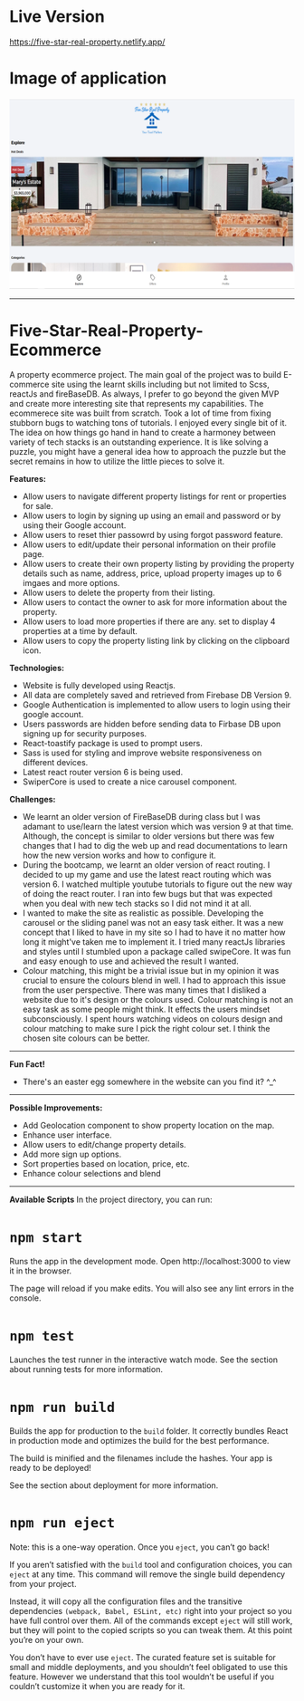 # Live Version 
https://five-star-real-property.netlify.app/

# Image of application
![alt text](https://github.com/jedhabush/Five-Star-Real-Property-Ecommerce/blob/main/ecomIMG.png)


------------
# Five-Star-Real-Property-Ecommerce
A property ecommerce project. The main goal of the project was to build E-commerce site using the learnt skills including but not limited to Scss, reactJs and fireBaseDB. As always, I prefer to go beyond the given MVP and create more interesting site that represents my capabilities. The ecommerece site was built from scratch. Took a lot of time from fixing stubborn bugs to watching tons of tutorials. I enjoyed every single bit of it. The idea on how things go hand in hand to create a harmoney between variety of tech stacks is an outstanding experience. It is like solving a puzzle, you might have a general idea how to approach the puzzle but the secret remains in how to utilize the little pieces to solve it.

**Features:**
- Allow users to navigate different property listings for rent or properties for sale. 
- Allow users to login by signing up using an email and password or by using their Google account.
- Allow users to reset thier passowrd by using forgot password feature.
- Allow users to edit/update their personal information on their profile page.
- Allow users to create their own property listing by providing the property details such as name, address, price, upload property images up to 6 imgaes and more options. 
- Allow users to delete the property from their listing.
- Allow users to contact the owner to ask for more information about the property.
- Allow users to load more properties if there are any. set to display 4 properties at a time by default.
- Allow users to copy the property listing link by clicking on the clipboard icon.

**Technologies:**
- Website is fully developed using Reactjs.
- All data are completely saved and retrieved from Firebase DB Version 9.
- Google Authentication is implemented to allow users to login using their google account.
- Users passwords are hidden before sending data to Firbase DB upon signing up for security purposes.
- React-toastify package is used to prompt users.
- Sass is used for styling and improve website responsiveness on different devices.
- Latest react router version 6 is being used.
- SwiperCore is used to create a nice carousel component.

**Challenges:**
- We learnt an older version of FireBaseDB during class but I was adamant to use/learn the latest version which was version 9 at that time. Although, the concept is similar to older versions but there was few changes that I had to dig the web up and read documentations to learn how the new version works and how to configure it.  
- During the bootcamp, we learnt an older version of react routing. I decided to up my game and use the latest react routing which was version 6. I watched multiple youtube tutorials to figure out the new way of doing the react router. I ran into few bugs but that was expected when you deal with new tech stacks so I did not mind it at all.
- I wanted to make the site as realistic as possible. Developing the carousel or the sliding panel was not an easy task either. It was a new concept that I liked to have in my site so I had to have it no matter how long it might've taken me to implement it. I tried many reactJs libraries and styles until I stumbled upon a package called swipeCore. It was fun and easy enough to use and achieved the result I wanted.
- Colour matching, this might be a trivial issue but in my opinion it was crucial to ensure the colours blend in well. I had to approach this issue from the user perspective. There was many times that I disliked a website due to it's design or the colours used. Colour matching is not an easy task as some people might think. It effects the users mindset subconsciously. I spent hours watching videos on colours design and colour matching to make sure I pick the right colour set. I think the chosen site colours can be better.



------------
**Fun Fact!**
- There's an easter egg somewhere in the website can you find it? ^_^

------------
**Possible Improvements:**
- Add Geolocation component to show property location on the map.
- Enhance user interface.
- Allow users to edit/change property details.
- Add more sign up options.
- Sort properties based on location, price, etc.
- Enhance colour selections and blend


------------

**Available Scripts**
In the project directory, you can run:

# ```npm start```

Runs the app in the development mode.
Open http://localhost:3000 to view it in the browser.

The page will reload if you make edits.
You will also see any lint errors in the console.

# ```npm test```
Launches the test runner in the interactive watch mode.
See the section about running tests for more information.

# ```npm run build```
Builds the app for production to the ```build``` folder.
It correctly bundles React in production mode and optimizes the build for the best performance.

The build is minified and the filenames include the hashes.
Your app is ready to be deployed!

See the section about deployment for more information.

# ```npm run eject```
Note: this is a one-way operation. Once you ```eject```, you can’t go back!

If you aren’t satisfied with the ```build``` tool and configuration choices, you can ```eject``` at any time. This command will remove the single build dependency from your project.

Instead, it will copy all the configuration files and the transitive dependencies ```(webpack, Babel, ESLint, etc)``` right into your project so you have full control over them. All of the commands except ```eject``` will still work, but they will point to the copied scripts so you can tweak them. At this point you’re on your own.

You don’t have to ever use ```eject```. The curated feature set is suitable for small and middle deployments, and you shouldn’t feel obligated to use this feature. However we understand that this tool wouldn’t be useful if you couldn’t customize it when you are ready for it.
